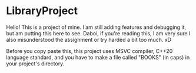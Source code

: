 # LibraryProject

Hello! This is a project of mine.
I am still adding features and debugging it, but am putting this here to see.
Daboi, if you're reading this, I am very sure I also misunderstood the assignment
or try harded a bit too much. xD

Before you copy paste this, this project uses MSVC compiler,
C++20 language standard, and you have to make a file called "BOOKS" (in caps) in your project's directory.
